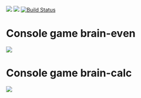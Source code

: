 <a href="https://codeclimate.com/github/sugryumov/project-lvl1-s412/maintainability"><img src="https://api.codeclimate.com/v1/badges/97bc72c838e880cca1e4/maintainability" /></a>
<a href="https://codeclimate.com/github/sugryumov/project-lvl1-s412/test_coverage"><img src="https://api.codeclimate.com/v1/badges/97bc72c838e880cca1e4/test_coverage" /></a>
[![Build Status](https://travis-ci.org/sugryumov/project-lvl1-s412.svg?branch=master)](https://travis-ci.org/sugryumov/project-lvl1-s412)

# Console game brain-evеn
<a href="https://asciinema.org/a/GTX6UkHjndVbtnRQhWrjHStz2" target="_blank"><img src="https://asciinema.org/a/GTX6UkHjndVbtnRQhWrjHStz2.svg" /></a>

# Console game brain-calc
<a href="https://asciinema.org/a/hjTtizRHBjqCT0q9bSowJ0mtZ" target="_blank"><img src="https://asciinema.org/a/hjTtizRHBjqCT0q9bSowJ0mtZ.svg" /></a>
